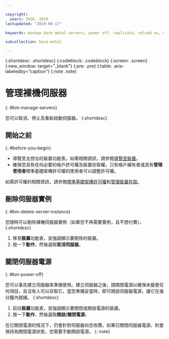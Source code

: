 ```yaml
---

copyright:
  years: 2016, 2019
lastupdated: "2019-06-17"

keywords: manage bare metal servers, power off, replicate, reload os, delete server, manage server

subcollection: bare-metal

---
```


{:shortdesc: .shortdesc}
{:codeblock: .codeblock}
{:screen: .screen}
{:new_window: target="_blank"}
{:pre: .pre}
{:table: .aria-labeledby="caption"}
{:note .note}

# 管理裸機伺服器
{: #bm-manage-servers}

您可以取消、停止及重新啟動伺服器。
{:shortdesc}

## 開始之前
{: #before-you-begin}

* 導覽至主控台的裝置功能表。如需相關資訊，請參閱[導覽至裝置](/docs/bare-metal?topic=virtual-servers-navigating-devices)。
* 確保您具有任何必要的帳戶許可權及裝置存取權。只有帳戶擁有者或具有**管理使用者**標準基礎架構許可權的使用者可以調整許可權。

如需許可權的相關資訊，請參閱[標準基礎架構許可權](/docs/iam?topic=iam-infrapermission#infrapermission)和[管理裝置存取](/docs/bare-metal?topic=virtual-servers-managing-device-access)。


<!-- ## Replicating a server instance
{: #bm-replicate-server-instance}

You can copy or clone a bare metal server instance to replicate the server configuration and quickly get a new server up and running.
{:shortdesc}

To clone the instance:
 1. Go to the **Device** menu and highlight the device to be copied.
 2. Click **Actions** and select **Configure Replica**. All configurations are copied. No data or content is not copied.
 3. Enter a unique server name.
 4. Specify the domain name. -->

<!-- ## Reloading the operating system
{: #bm-reload-os}

Occasionally, you might want to reload the operating system on your server.
{:shortdesc}

To reload the operating system, follow these steps.
 1. Back up all data before you start. If you don't back up your data, all data that is on the primary disk is lost. But, secondary disk data stays intact.
 2. Go to the **Devices** menu and highlight the device to be reloaded.
 3. Click **Actions** and select **OS Reload**. You can select one of these options:
  * Change the operating system to a different one and start over with new configurations.
  * Keep the existing operating system with the current configurations, but wipe out the server to start over.

During the OS reload, the server is offline and unavailable for use. Reload time varies based on server capacity and operating system. If you defined a provision script, all configurations are restored after the reload completes. Data was backed up before the OS reload can be uploaded the server when the server is available. -->

## 刪除伺服器實例
{: #bm-delete-server-instance}

您隨時可以刪除裸機伺服器實例（如果您不再需要實例，且不想付費）。
{:shortdesc}

1. 移至**裝置**功能表，並強調顯示要刪除的裝置。
2. 按一下**動作**，然後選取**取消伺服器**。

## 關閉伺服器電源
{: #bm-power-off}

您可以事先建立伺服器來準備使用。建立伺服器之後，請關閉電源以確保未變更任何項目，且沒有人可以存取它。當您準備妥當時，即可開啟伺服器電源，讓它在幾分鐘內就緒。
{:shortdesc}

1. 前往**裝置**功能表，並強調顯示要關閉或開啟電源的裝置。
2. 按一下**動作**，然後選取**開啟/關閉電源**。

在已關閉電源的情況下，仍會針對伺服器向您收費。如果已關閉伺服器電源，則會保持為關閉電源狀態，您需要手動開啟電源。
{: note}
